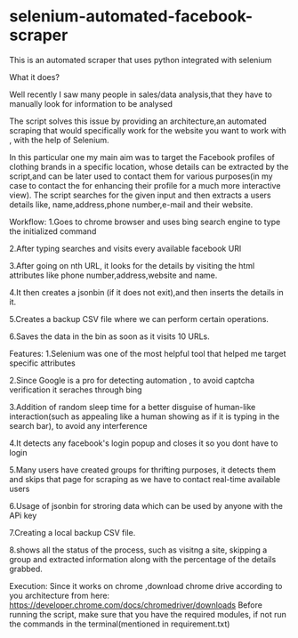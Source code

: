 # selenium-automated-facebook-scraper
This is an automated scraper that uses python integrated with selenium

What it does?

Well recently I saw many people in sales/data analysis,that they have to manually look for information to be analysed

The script solves this issue by providing an architecture,an automated scraping that would specifically work for the website you want to work with , with the help of Selenium. 

In this particular one my main aim was to target the Facebook profiles of clothing brands in a specific location, whose details can be extracted by the script,and can be later used to contact them for various purposes(in my case to contact the for enhancing their profile for a much more interactive view).
The script searches for the given input and then extracts a users details like, name,address,phone number,e-mail and their website.


Workflow:
1.Goes to chrome browser and uses bing search engine to type the initialized command

2.After typing searches and visits every available facebook URl

3.After going on nth URL, it looks for the details by visiting the html attributes like phone number,address,website and name.

4.It then creates a jsonbin (if it does not exit),and then inserts the details in it.

5.Creates a backup CSV file where we can perform certain operations.

6.Saves the data in the bin as soon as it visits 10 URLs.


Features:
1.Selenium was one of the most helpful tool that helped me target specific attributes

2.Since Google is a pro for detecting automation , to avoid captcha verification it seraches through bing

3.Addition of random sleep time for a better disguise of human-like interaction(such as appealing like a human showing as if it is typing in the search bar), to avoid any interference

4.It detects any facebook's login popup and closes it so you dont have to login

5.Many users have created groups for thrifting purposes, it detects them and skips that page for scraping as we have to contact real-time available users

6.Usage of jsonbin for stroring data which can be used by anyone with the APi key

7.Creating a local backup CSV file.

8.shows all the status of the process, such as visitng a site, skipping a group and extracted information along with the percentage of the details grabbed.



Execution:
Since it works on chrome ,download chrome drive according to you architecture from here: https://developer.chrome.com/docs/chromedriver/downloads
Before running the script, make sure that you have the required modules, if not run the commands in the terminal(mentioned in requirement.txt)





